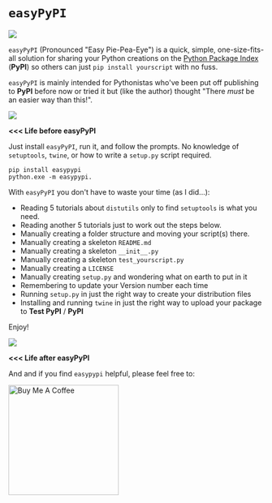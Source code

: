 # `easyPyPI`

![](https://github.com/PFython/easypypi/blob/main/easypypi.png?raw=true)

`easyPyPI` (Pronounced "Easy Pie-Pea-Eye") is a quick, simple, one-size-fits-all solution for sharing your Python creations on the [Python Package Index](https://pypi.org/) (**PyPI**) so others can just `pip install yourscript` with no fuss.

`easyPyPI` is mainly intended for Pythonistas who've been put off publishing to **PyPI** before now or tried it but (like the author) thought "There *must* be an easier way than this!".

![](https://media.giphy.com/media/XIqCQx02E1U9W/giphy.gif)

**<<< Life before easyPyPI**

Just install `easyPyPI`, run it, and follow the prompts.  No knowledge of `setuptools`, `twine`, or how to write a `setup.py` script required.

    pip install easypypi
    python.exe -m easypypi.

With `easyPyPI` you don't have to waste your time (as I did...):

- Reading 5 tutorials about `distutils` only to find `setuptools` is what you need.
- Reading another 5 tutorials just to work out the steps below.
- Manually creating a folder structure and moving your script(s) there.
- Manually creating a skeleton `README.md`
- Manually creating a skeleton `__init__.py`
- Manually creating a skeleton `test_yourscript.py`
- Manually creating a `LICENSE`
- Manually creating `setup.py` and wondering what on earth to put in it
- Remembering to update your Version number each time
- Running `setup.py` in just the right way to create your distribution files
- Installing and running `twine` in just the right way to upload your package to **Test PyPI** / **PyPI**

Enjoy!


![](https://media.giphy.com/media/Nw8z2olm0nGHC/giphy.gif)

**<<< Life after easyPyPI**


And and if you find `easypypi` helpful, please feel free to:

<a href="https://www.buymeacoffee.com/pfython" target="_blank"><img src="https://cdn.buymeacoffee.com/buttons/v2/arial-yellow.png" alt="Buy Me A Coffee" width="217px" ></a>


